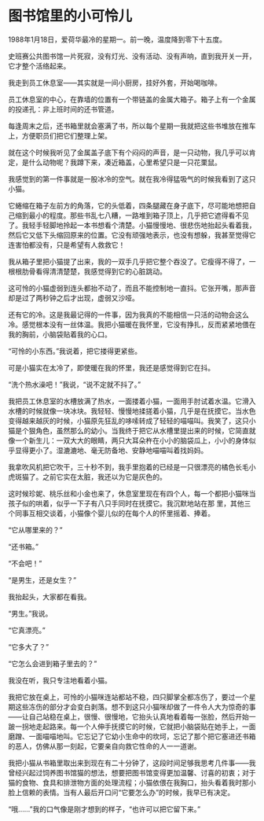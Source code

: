 # 图书馆里的小可怜儿

1988年1月18日，爱荷华最冷的星期一。前一晚，温度降到零下十五度。 

史班赛公共图书馆一片死寂，没有灯光、没有活动、没有声响，直到我开关一开，它才整个活络起来。 

我走到员工休息室——其实就是一间小厨房，挂好外套，开始喝咖啡。 

员工休息室的中心，在靠墙的位置有一个带链盖的金属大箱子。箱子上有一个金属的投递孔：非上班时间的还书管道。 

每逢周末之后，还书箱里就会塞满了书，所以每个星期一我就把这些书堆放在推车上，方便职员们把它们整理上架。 

就在这个时候我听见了金属盖子底下有个闷闷的声音，是一只动物，我几乎可以肯定，是什么动物呢？我蹲下来，凑近箱盖，心里希望只是一只花栗鼠。 

我感觉到的第一件事就是一股冰冷的空气。就在我冷得猛吸气的时候我看到了这只小猫。 

它蜷缩在箱子左前方的角落，它的头低着，四条腿藏在身子底下，尽可能地想把自己缩到最小的程度。那些书乱七八糟，一路堆到箱子顶上，几乎把它遮得看不见了。我轻手轻脚地拎起一本书想看个清楚。小猫慢慢地、很悲伤地抬起头看着我，然后它又低下头缩回原来的位置。它没有顽强地表示，也没有想躲，我甚至觉得它连害怕都没有，只是希望有人救救它！ 

我从箱子里把小猫提了出来，我的一双手几乎把它整个吞没了。它瘦得不得了，一根根肋骨看得清清楚楚，我感觉得到它的心脏跳动。 

这可怜的小猫虚弱到连头都抬不动了，而且不能控制地一直抖。它张开嘴，那声音却是过了两秒钟之后才出现，虚弱又沙哑。 

还有它的冷。这是我最记得的一件事，因为我真的不能相信一只活的动物会这么冷。感觉根本没有一丝体温。我把小猫暖在我怀里，它没有挣扎，反而紧紧地偎在我的胸前，小脑袋贴着我的心口。 

“可怜的小东西。”我说着，把它搂得更紧些。 

可是小猫实在太冷了，即使暖在我的怀里，我还是感觉得到它在抖。 

“洗个热水澡吧！”我说，“说不定就不抖了。” 

我把员工休息室的水槽放满了热水，一面搂着小猫，一面用手肘试着水温。它滑入水槽的时候就像一块冰块。我轻轻、慢慢地揉搓着小猫，几乎是在抚摸它。当水色变得越来越灰的时候，小猫原先狂乱的哆嗦转成了轻轻的喵喵叫。我笑了，这只小猫是个狠角色，虽然那么的幼小。当我终于把它从水槽里提出来的时候，它简直就像一个新生儿：一双大大的眼睛，两只大耳朵杵在小小的脑袋瓜上，小小的身体似乎显得更小了。湿漉漉地、毫无防备地、安静地喵喵叫着找妈妈。 

我拿吹风机把它吹干，三十秒不到，我手里抱着的已经是一只很漂亮的橘色长毛小虎斑猫了。之前它实在太脏，我还以为它是灰色的。 

这时候珍妮、桃乐丝和小金也来了，休息室里现在有四个人，每一个都把小猫咪当孩子似的哄着，似乎一下子有八只手同时在抚摸它。我沉默地站在那 里，其他三个同事互相交谈着，小猫像个婴儿似的在每个人的怀里摇着、捧着。 

“它从哪里来的？” 

“还书箱。” 

“不会吧！” 

“是男生，还是女生？” 

我抬起头，大家都在看我。 

“男生。”我说。 

“它真漂亮。” 

“它多大了？” 

“它怎么会进到箱子里去的？” 

我没在听，我只专注地看着小猫。 

我把它放在桌上，可怜的小猫咪连站都站不稳，四只脚掌全都冻伤了，要过一个星期这些冻伤的部分才会变白剥落。想不到这只小猫咪却做了一件令人大为惊奇的事——让自己站稳在桌上，很慢、很慢地，它抬头认真地看着每一张脸，然后开始一跛一拐地走起路来。每一个人伸手抚摸它的时候，它就把小脑袋贴在她手上，一面磨蹭、一面喵喵地叫。它忘记了它幼小生命中的坎坷，忘记了那个把它塞进还书箱的恶人，仿佛从那一刻起，它要亲自向救它性命的人一一道谢。 

我把小猫从书箱里取出来到现在有二十分钟了，这段时间足够我思考几件事——我曾经兴起过饲养图书馆猫的想法，想要把图书馆变得更加温馨、讨喜的初衷；对于猫的食物、食具和排泄物方面的处理流程；小猫依偎在我胸口，抬头看着我时那小脸上信赖的表情。当有人最后开口问“它要怎么办”的时候，我早已有决定。 

“哦……”我的口气像是刚才想到的样子，“也许可以把它留下来。”